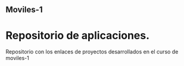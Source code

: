 ## Moviles-1
# Repositorio de aplicaciones.
Repositorio con los enlaces de proyectos desarrollados en el curso de moviles-1
